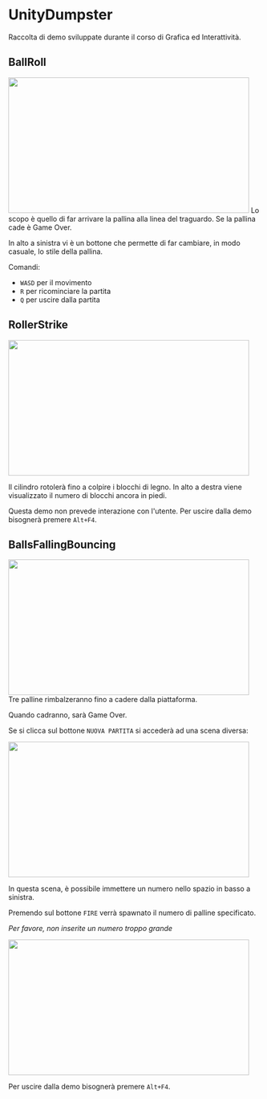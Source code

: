 # UnityDumpster

Raccolta di demo sviluppate durante il corso di Grafica ed Interattività.

## BallRoll
<img src="https://media.discordapp.net/attachments/373468064022396930/1034870712764223488/unknown.png" width="480" height="270">
Lo scopo è quello di far arrivare la pallina alla linea del traguardo. Se la pallina cade è Game Over.

In alto a sinistra vi è un bottone che permette di far cambiare, in modo casuale, lo stile della pallina.

Comandi:
- `WASD` per il movimento
- `R` per ricominciare la partita
- `Q` per uscire dalla partita


## RollerStrike
<img src="https://media.discordapp.net/attachments/373468064022396930/1034878469072486492/unknown.png" width="480" height="270">

Il cilindro rotolerà fino a colpire i blocchi di legno. In alto a destra viene visualizzato il numero di blocchi ancora in piedi. 

Questa demo non prevede interazione con l'utente. Per uscire dalla demo bisognerà premere `Alt+F4`.


## BallsFallingBouncing

<img src="https://media.discordapp.net/attachments/373468064022396930/1035217139046547467/unknown.png" width="480" height="270">
Tre palline rimbalzeranno fino a cadere dalla piattaforma.

Quando cadranno, sarà Game Over.

Se si clicca sul bottone `NUOVA PARTITA` si accederà ad una scena diversa:

<img src="https://media.discordapp.net/attachments/373468064022396930/1035217169102950522/unknown.png" width="480" height="270">

In questa scena, è possibile immettere un numero nello spazio in basso a sinistra.

Premendo sul bottone `FIRE` verrà spawnato il numero di palline specificato.

_Per favore, non inserite un numero troppo grande_

<img src="https://media.giphy.com/media/2YjKax4dAvLAPtfY5W/giphy.gif" width="480" height="270" />

Per uscire dalla demo bisognerà premere `Alt+F4`.
